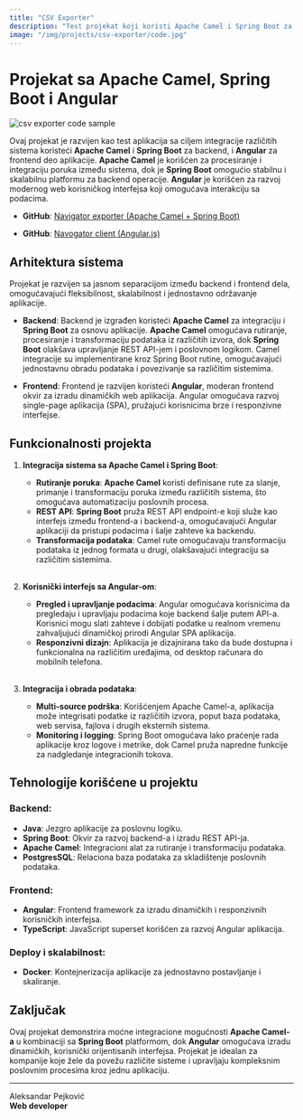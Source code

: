 ```yaml
---
title: "CSV Exporter"
description: "Test projekat koji koristi Apache Camel i Spring Boot za backend integraciju i Angular za frontend korisnički interfejs."
image: "/img/projects/csv-exporter/code.jpg"
---
```


# Projekat sa Apache Camel, Spring Boot i Angular

<img src="/img/projects/csv-exporter/code.jpg" alt="csv exporter code sample" class="content-project-image">

Ovaj projekat je razvijen kao test aplikacija sa ciljem integracije različitih sistema koristeći **Apache Camel** i **Spring Boot** za backend, i **Angular** za frontend deo aplikacije. **Apache Camel** je korišćen za procesiranje i integraciju poruka između sistema, dok je **Spring Boot** omogućio stabilnu i skalabilnu platformu za backend operacije. **Angular** je korišćen za razvoj modernog web korisničkog interfejsa koji omogućava interakciju sa podacima.

- **GitHub**: <a href="https://github.com/aleksandar-pejkovic/navigator-data-exporter" target="_blank">Navigator exporter (Apache Camel + Spring Boot)</a>

- **GitHub**: <a href="https://github.com/aleksandar-pejkovic/navigator-data-client" target="_blank">Navogator client (Angular.js)</a>

## Arhitektura sistema

Projekat je razvijen sa jasnom separacijom između backend i frontend dela, omogućavajući fleksibilnost, skalabilnost i jednostavno održavanje aplikacije.

- **Backend**: Backend je izgrađen koristeći **Apache Camel** za integraciju i **Spring Boot** za osnovu aplikacije. **Apache Camel** omogućava rutiranje, procesiranje i transformaciju podataka iz različitih izvora, dok **Spring Boot** olakšava upravljanje REST API-jem i poslovnom logikom. Camel integracije su implementirane kroz Spring Boot rutine, omogućavajući jednostavnu obradu podataka i povezivanje sa različitim sistemima.
  
- **Frontend**: Frontend je razvijen koristeći **Angular**, moderan frontend okvir za izradu dinamičkih web aplikacija. Angular omogućava razvoj single-page aplikacija (SPA), pružajući korisnicima brze i responzivne interfejse.

## Funkcionalnosti projekta

1. **Integracija sistema sa Apache Camel i Spring Boot**:
   - **Rutiranje poruka**: **Apache Camel** koristi definisane rute za slanje, primanje i transformaciju poruka između različitih sistema, što omogućava automatizaciju poslovnih procesa.
   - **REST API**: **Spring Boot** pruža REST API endpoint-e koji služe kao interfejs između frontend-a i backend-a, omogućavajući Angular aplikaciji da pristupi podacima i šalje zahteve ka backendu.
   - **Transformacija podataka**: Camel rute omogućavaju transformaciju podataka iz jednog formata u drugi, olakšavajući integraciju sa različitim sistemima.
<br><br/>

2. **Korisnički interfejs sa Angular-om**:
   - **Pregled i upravljanje podacima**: Angular omogućava korisnicima da pregledaju i upravljaju podacima koje backend šalje putem API-a. Korisnici mogu slati zahteve i dobijati podatke u realnom vremenu zahvaljujući dinamičkoj prirodi Angular SPA aplikacija.
   - **Responzivni dizajn**: Aplikacija je dizajnirana tako da bude dostupna i funkcionalna na različitim uređajima, od desktop računara do mobilnih telefona.
<br><br/>

3. **Integracija i obrada podataka**:
   - **Multi-source podrška**: Korišćenjem Apache Camel-a, aplikacija može integrisati podatke iz različitih izvora, poput baza podataka, web servisa, fajlova i drugih eksternih sistema.
   - **Monitoring i logging**: Spring Boot omogućava lako praćenje rada aplikacije kroz logove i metrike, dok Camel pruža napredne funkcije za nadgledanje integracionih tokova.

## Tehnologije korišćene u projektu

### Backend:
- **Java**: Jezgro aplikacije za poslovnu logiku.
- **Spring Boot**: Okvir za razvoj backend-a i izradu REST API-ja.
- **Apache Camel**: Integracioni alat za rutiranje i transformaciju podataka.
- **PostgresSQL**: Relaciona baza podataka za skladištenje poslovnih podataka.

### Frontend:
- **Angular**: Frontend framework za izradu dinamičkih i responzivnih korisničkih interfejsa.
- **TypeScript**: JavaScript superset korišćen za razvoj Angular aplikacija.

### Deploy i skalabilnost:
- **Docker**: Kontejnerizacija aplikacije za jednostavno postavljanje i skaliranje.

## Zaključak

Ovaj projekat demonstrira moćne integracione mogućnosti **Apache Camel-a** u kombinaciji sa **Spring Boot** platformom, dok **Angular** omogućava izradu dinamičkih, korisnički orijentisanih interfejsa. Projekat je idealan za kompanije koje žele da povežu različite sisteme i upravljaju kompleksnim poslovnim procesima kroz jednu aplikaciju.

---

Aleksandar Pejković  
**Web developer**

